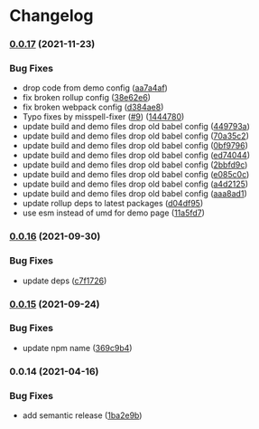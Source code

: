 # Changelog

### [0.0.17](https://www.github.com/donkeyclip/motorcortex-2dcam/compare/v0.0.16...v0.0.17) (2021-11-23)


### Bug Fixes

* drop code from demo config ([aa7a4af](https://www.github.com/donkeyclip/motorcortex-2dcam/commit/aa7a4af79b82d5af10686d00d4f22fc2e7c3310d))
* fix broken rollup config ([38e62e6](https://www.github.com/donkeyclip/motorcortex-2dcam/commit/38e62e65ab0504e7bedee26e9e9b9f7b2094141c))
* fix broken webpack config ([d384ae8](https://www.github.com/donkeyclip/motorcortex-2dcam/commit/d384ae8cbb4353481a1c84397a1af78de356b5ea))
* Typo fixes by misspell-fixer ([#9](https://www.github.com/donkeyclip/motorcortex-2dcam/issues/9)) ([1444780](https://www.github.com/donkeyclip/motorcortex-2dcam/commit/144478048ab2cea39629124a4e6166e2492839aa))
* update build and demo files drop old babel config ([449793a](https://www.github.com/donkeyclip/motorcortex-2dcam/commit/449793aa30e584c8d4b90185d2e2a018110b3392))
* update build and demo files drop old babel config ([70a35c2](https://www.github.com/donkeyclip/motorcortex-2dcam/commit/70a35c2377c19364cb5ac80aba76e59e395aa897))
* update build and demo files drop old babel config ([0bf9796](https://www.github.com/donkeyclip/motorcortex-2dcam/commit/0bf979620e4970c4f840ed6250a096328c1d2180))
* update build and demo files drop old babel config ([ed74044](https://www.github.com/donkeyclip/motorcortex-2dcam/commit/ed740445217481a39e827b38584797e22dda994e))
* update build and demo files drop old babel config ([2bbfd9c](https://www.github.com/donkeyclip/motorcortex-2dcam/commit/2bbfd9c4458aa8d823ac5cc804cf8d02de82370e))
* update build and demo files drop old babel config ([e085c0c](https://www.github.com/donkeyclip/motorcortex-2dcam/commit/e085c0ce029c9d478d88ef11e4566c962d2cc750))
* update build and demo files drop old babel config ([a4d2125](https://www.github.com/donkeyclip/motorcortex-2dcam/commit/a4d212584e1ae2ad47426110281cc357a02efb95))
* update build and demo files drop old babel config ([aaa8ad1](https://www.github.com/donkeyclip/motorcortex-2dcam/commit/aaa8ad111fdef140b066d3698d446c096f9d63f3))
* update rollup deps to latest packages ([d04df95](https://www.github.com/donkeyclip/motorcortex-2dcam/commit/d04df9502926a1a60c15c0503c48a716deec41ea))
* use esm instead of umd for demo page ([11a5fd7](https://www.github.com/donkeyclip/motorcortex-2dcam/commit/11a5fd7390ea6b4f237b329ee4eb9cdcb29a744c))

### [0.0.16](https://www.github.com/donkeyclip/motorcortex-2dcam/compare/v0.0.15...v0.0.16) (2021-09-30)


### Bug Fixes

* update deps ([c7f1726](https://www.github.com/donkeyclip/motorcortex-2dcam/commit/c7f17261f56ee2877cd452ebfb692c4ccac8906a))

### [0.0.15](https://www.github.com/donkeyclip/motorcortex-2dcam/compare/v0.0.14...v0.0.15) (2021-09-24)


### Bug Fixes

* update npm name ([369c9b4](https://www.github.com/donkeyclip/motorcortex-2dcam/commit/369c9b48a8c2b2fdcc85d1198225954064557825))

### 0.0.14 (2021-04-16)


### Bug Fixes

* add semantic release ([1ba2e9b](https://www.github.com/kissmybutton/motorcortex-2dcam/commit/1ba2e9bd512422622fecf2a79cdf50d8a66c6c1e))
